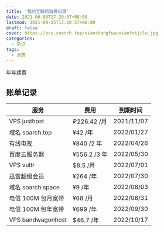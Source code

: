 ```yaml
---
title: '我的互联网消费记录'
date: 2021-06-05T17:20:57+08:00
lastmod: 2021-09-25T17:20:57+08:00
draft: false
cover: https://oss.soarch.top/xianshangfuwuxiaofeijilu.jpg
categories:
  - 杂记
tags:
  - 消费
---
```


年年续费

<!--more-->

## 账单记录

| 服务               | 费用         | 到期时间   |
| ------------------ | ------------ | ---------- |
| VPS justhost       | ₽226.42 /月  | 2021/11/07 |
| 域名 soarch.top    | ¥42 /年      | 2022/01/27 |
| 有线电视           | ¥840 /2 年   | 2022/04/26 |
| 百度云服务器       | ¥556.2 /3 年 | 2022/05/30 |
| VPS vultr          | $8.5 /月     | 2022/07/01 |
| 迅雷超级会员       | ¥264 /年     | 2022/07/30 |
| 域名 soarch.space  | ¥9 /年       | 2022/08/03 |
| 电信 100M 包月宽带 | ¥68 /月      | 2022/08/31 |
| 电信 100M 包年宽带 | ¥699 /年     | 2022/09/30 |
| VPS bandwagonhost  | $46.7 /年    | 2022/10/17 |
